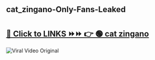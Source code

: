 
 ## cat_zingano-Only-Fans-Leaked

# <h2><a href="https://clipsfans.com/cat_zingano&ref=git">🔗 Click to LINKS ⏩⏩ 👉 🟢 cat zingano </a></h2>

<a href="https://clipsfans.com/cat_zingano&ref=git" rel="nofollow" data-target="animated-image.originalLink"><img src="https://i.ibb.co.com/xMMVF88/686577567.gif" alt="Viral Video Original" style="max-width: 100%; display: inline-block;" data-target="animated-image.originalImage"></a>
